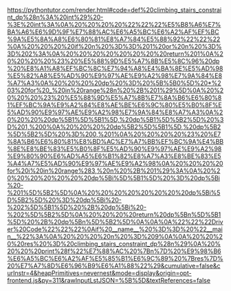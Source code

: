 <!--
    File: climbing_stairs_constraint_dp.md
    Created Time: 2024-01-05
    Author: krahets (krahets@163.com)
--->

<!-- [file]{climbing_stairs_constraint_dp}-[class]{}-[func]{climbing_stairs_constraint_dp} -->
<https://pythontutor.com/render.html#code=def%20climbing_stairs_constraint_dp%28n%3A%20int%29%20-%3E%20int%3A%0A%20%20%20%20%22%22%22%E5%B8%A6%E7%BA%A6%E6%9D%9F%E7%88%AC%E6%A5%BC%E6%A2%AF%EF%BC%9A%E5%8A%A8%E6%80%81%E8%A7%84%E5%88%92%22%22%22%0A%20%20%20%20if%20n%20%3D%3D%201%20or%20n%20%3D%3D%202%3A%0A%20%20%20%20%20%20%20%20return%201%0A%20%20%20%20%23%20%E5%88%9D%E5%A7%8B%E5%8C%96%20dp%20%E8%A1%A8%EF%BC%8C%E7%94%A8%E4%BA%8E%E5%AD%98%E5%82%A8%E5%AD%90%E9%97%AE%E9%A2%98%E7%9A%84%E8%A7%A3%0A%20%20%20%20dp%20%3D%20%5B%5B0%5D%20*%203%20for%20_%20in%20range%28n%20%2B%201%29%5D%0A%20%20%20%20%23%20%E5%88%9D%E5%A7%8B%E7%8A%B6%E6%80%81%EF%BC%9A%E9%A2%84%E8%AE%BE%E6%9C%80%E5%B0%8F%E5%AD%90%E9%97%AE%E9%A2%98%E7%9A%84%E8%A7%A3%0A%20%20%20%20dp%5B1%5D%5B1%5D,%20dp%5B1%5D%5B2%5D%20%3D%201,%200%0A%20%20%20%20dp%5B2%5D%5B1%5D,%20dp%5B2%5D%5B2%5D%20%3D%200,%201%0A%20%20%20%20%23%20%E7%8A%B6%E6%80%81%E8%BD%AC%E7%A7%BB%EF%BC%9A%E4%BB%8E%E8%BE%83%E5%B0%8F%E5%AD%90%E9%97%AE%E9%A2%98%E9%80%90%E6%AD%A5%E6%B1%82%E8%A7%A3%E8%BE%83%E5%A4%A7%E5%AD%90%E9%97%AE%E9%A2%98%0A%20%20%20%20for%20i%20in%20range%283,%20n%20%2B%201%29%3A%0A%20%20%20%20%20%20%20%20dp%5Bi%5D%5B1%5D%20%3D%20dp%5Bi%20-%201%5D%5B2%5D%0A%20%20%20%20%20%20%20%20dp%5Bi%5D%5B2%5D%20%3D%20dp%5Bi%20-%202%5D%5B1%5D%20%2B%20dp%5Bi%20-%202%5D%5B2%5D%0A%20%20%20%20return%20dp%5Bn%5D%5B1%5D%20%2B%20dp%5Bn%5D%5B2%5D%0A%0A%0A%22%22%22Driver%20Code%22%22%22%0Aif%20__name__%20%3D%3D%20%22__main__%22%3A%0A%20%20%20%20n%20%3D%209%0A%0A%20%20%20%20res%20%3D%20climbing_stairs_constraint_dp%28n%29%0A%20%20%20%20print%28f%22%E7%88%AC%20%7Bn%7D%20%E9%98%B6%E6%A5%BC%E6%A2%AF%E5%85%B1%E6%9C%89%20%7Bres%7D%20%E7%A7%8D%E6%96%B9%E6%A1%88%22%29&cumulative=false&curInstr=4&heapPrimitives=nevernest&mode=display&origin=opt-frontend.js&py=311&rawInputLstJSON=%5B%5D&textReferences=false>
